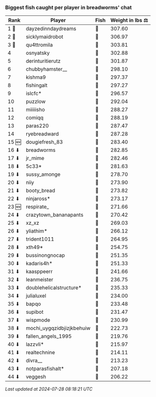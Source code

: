 ### Biggest fish caught per player in breadworms' chat
| Rank | Player | Fish | Weight in lbs ⚖️ |
|------|--------|-----------|---------|
| 1 🥇  | dayzedinndaydreams | 🦑 | 307.60 |
| 2 🥈  | sicklymaidrobot | 🦑 | 306.97 |
| 3 🥉  | qu4ttromila | 🐳 | 303.81 |
| 4  | osnyatsky | 🐳 | 302.88 |
| 5  | derinturitierutz | 🐳 | 301.87 |
| 6  | chubbyhamster__ | 🐳 | 298.10 |
| 7  | kishma9 | 🐳 | 297.37 |
| 8  | fishingalt | 🐳 | 297.27 |
| 9  | islcfc* | 🐳 | 296.57 |
| 10  | puzzlow | 🐳 | 292.04 |
| 11  | miiiiisho | 🦈 | 288.27 |
| 12  | comiqq | 🐳 | 288.19 |
| 13  | paras220 | 🐳 | 287.47 |
| 14  | ryebreadward | 🐳 | 287.28 |
| 15 🆕 | dougiefresh_83 | 🐳 | 283.40 |
| 16 ⬇ | breadworms | 🐳 | 282.85 |
| 17 ⬇ | jr_mime | 🦑 | 282.46 |
| 18 ⬇ | 5c33* | 🐉 | 281.63 |
| 19 ⬇ | sussy_amonge | 🐉 | 278.70 |
| 20 ⬇ | niiy | 🐳 | 273.90 |
| 21 ⬇ | booty_bread | 🐉 | 273.82 |
| 22 ⬇ | ninjaross* | 🦑 | 273.17 |
| 23 🆕 | respirate_ | 🐳 | 271.66 |
| 24 ⬇ | crazytown_bananapants | 🦈 | 270.42 |
| 25 ⬇ | xz_xz | 🐳 | 269.03 |
| 26 ⬇ | yliathim* | 🐉 | 266.12 |
| 27 ⬇ | trident1011 | 🦕 | 264.95 |
| 28 ⬇ | xth49* | 🦕 | 254.75 |
| 29 ⬇ | bussinongnocap | 🐢 | 251.35 |
| 30 ⬇ | kadaris4h* | 🦕 | 251.33 |
| 31 ⬇ | kaasppeerr | 🦕 | 241.66 |
| 32 ⬇ | leanmeister | 🦕 | 236.75 |
| 33 ⬇ | doublehelicalstructure* | 🦕 | 235.33 |
| 34 ⬇ | julialuxel | 🐳 | 234.00 |
| 35 ⬇ | bapqo | 🐉 | 233.48 |
| 36 ⬇ | supibot | 🦕 | 231.47 |
| 37 ⬇ | wispmode | 🐳 | 230.99 |
| 38 ⬇ | mochi_uygqzidbjizjkbehuiw | 🐳 | 222.73 |
| 39 ⬇ | fallen_angels_1995 | 🐳 | 219.76 |
| 40 ⬇ | lazzvli* | 🦈 | 215.97 |
| 41 ⬇ | realtechnine | 🦕 | 214.11 |
| 42 ⬇ | divra__ | 🐳 | 213.23 |
| 43 ⬇ | notparasfishalt* | 🐉 | 207.18 |
| 44 ⬇ | veggesh | 🦈 | 206.22 |

_Last updated at 2024-07-28 08:18:21 UTC_